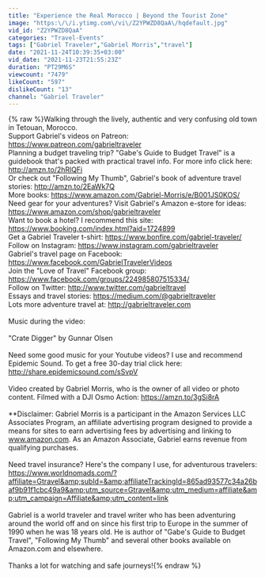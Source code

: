 ```yaml
---
title: "Experience the Real Morocco | Beyond the Tourist Zone"
image: "https:\/\/i.ytimg.com\/vi\/Z2YPWZD8QaA\/hqdefault.jpg"
vid_id: "Z2YPWZD8QaA"
categories: "Travel-Events"
tags: ["Gabriel Traveler","Gabriel Morris","travel"]
date: "2021-11-24T10:39:35+03:00"
vid_date: "2021-11-23T21:55:23Z"
duration: "PT29M6S"
viewcount: "7479"
likeCount: "597"
dislikeCount: "13"
channel: "Gabriel Traveler"
---
```

{% raw %}Walking through the lively, authentic and very confusing old town in Tetouan, Morocco.<br />Support Gabriel's videos on Patreon: <a rel="nofollow" target="blank" href="https://www.patreon.com/gabrieltraveler">https://www.patreon.com/gabrieltraveler</a><br />Planning a budget traveling trip? &quot;Gabe's Guide to Budget Travel&quot; is a guidebook that's packed with practical travel info. For more info click here: <a rel="nofollow" target="blank" href="http://amzn.to/2hRlQFi">http://amzn.to/2hRlQFi</a><br />Or check out &quot;Following My Thumb&quot;, Gabriel's book of adventure travel stories: <a rel="nofollow" target="blank" href="http://amzn.to/2EaWk7Q">http://amzn.to/2EaWk7Q</a><br />More books: <a rel="nofollow" target="blank" href="https://www.amazon.com/Gabriel-Morris/e/B001JS0KOS/">https://www.amazon.com/Gabriel-Morris/e/B001JS0KOS/</a><br />Need gear for your adventures? Visit Gabriel's Amazon e-store for ideas: <a rel="nofollow" target="blank" href="https://www.amazon.com/shop/gabrieltraveler">https://www.amazon.com/shop/gabrieltraveler</a><br />Want to book a hotel? I recommend this site: <a rel="nofollow" target="blank" href="https://www.booking.com/index.html?aid=1724899">https://www.booking.com/index.html?aid=1724899</a><br />Get a Gabriel Traveler t-shirt: <a rel="nofollow" target="blank" href="https://www.bonfire.com/gabriel-traveler/">https://www.bonfire.com/gabriel-traveler/</a><br />Follow on Instagram: <a rel="nofollow" target="blank" href="https://www.instagram.com/gabrieltraveler">https://www.instagram.com/gabrieltraveler</a><br />Gabriel's travel page on Facebook: <a rel="nofollow" target="blank" href="https://www.facebook.com/GabrielTravelerVideos">https://www.facebook.com/GabrielTravelerVideos</a><br />Join the &quot;Love of Travel&quot; Facebook group: <a rel="nofollow" target="blank" href="https://www.facebook.com/groups/224985807515334/">https://www.facebook.com/groups/224985807515334/</a><br />Follow on Twitter: <a rel="nofollow" target="blank" href="http://www.twitter.com/gabrieltravel">http://www.twitter.com/gabrieltravel</a><br />Essays and travel stories: <a rel="nofollow" target="blank" href="https://medium.com/@gabrieltraveler">https://medium.com/@gabrieltraveler</a><br />Lots more adventure travel at: <a rel="nofollow" target="blank" href="http://gabrieltraveler.com">http://gabrieltraveler.com</a><br /><br />Music during the video:<br /><br />&quot;Crate Digger&quot; by Gunnar Olsen<br /><br />Need some good music for your Youtube videos? I use and recommend Epidemic Sound. To get a free 30-day trial click here: <a rel="nofollow" target="blank" href="http://share.epidemicsound.com/sSvpV">http://share.epidemicsound.com/sSvpV</a> <br /><br />Video created by Gabriel Morris, who is the owner of all video or photo content. Filmed with a DJI Osmo Action: <a rel="nofollow" target="blank" href="https://amzn.to/3gSi8rA">https://amzn.to/3gSi8rA</a><br /><br />**Disclaimer: Gabriel Morris is a participant in the Amazon Services LLC Associates Program, an affiliate advertising program designed to provide a means for sites to earn advertising fees by advertising and linking to www.amazon.com. As an Amazon Associate, Gabriel earns revenue from qualifying purchases.<br /><br />Need travel insurance? Here's the company I use, for adventurous travelers:<br /><a rel="nofollow" target="blank" href="https://www.worldnomads.com/?affiliate=Gtravel&amp;subId=&amp;affiliateTrackingId=865ad93577c34a26baf9b91f1cbc49a9&amp;utm_source=Gtravel&amp;utm_medium=affiliate&amp;utm_campaign=Affiliate&amp;utm_content=link">https://www.worldnomads.com/?affiliate=Gtravel&amp;subId=&amp;affiliateTrackingId=865ad93577c34a26baf9b91f1cbc49a9&amp;utm_source=Gtravel&amp;utm_medium=affiliate&amp;utm_campaign=Affiliate&amp;utm_content=link</a><br /><br />Gabriel is a world traveler and travel writer who has been adventuring around the world off and on since his first trip to Europe in the summer of 1990 when he was 18 years old. He is author of &quot;Gabe's Guide to Budget Travel&quot;, &quot;Following My Thumb&quot; and several other books available on Amazon.com and elsewhere.<br /><br />Thanks a lot for watching and safe journeys!{% endraw %}

